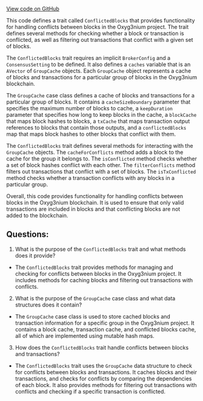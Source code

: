 [View code on GitHub](https://github.com/oxyg3nium/oxyg3nium/flow/src/main/scala/org/oxyg3nium/flow/core/ConflictedBlocks.scala)

This code defines a trait called `ConflictedBlocks` that provides functionality for handling conflicts between blocks in the Oxyg3nium project. The trait defines several methods for checking whether a block or transaction is conflicted, as well as filtering out transactions that conflict with a given set of blocks.

The `ConflictedBlocks` trait requires an implicit `BrokerConfig` and a `ConsensusSetting` to be defined. It also defines a `caches` variable that is an `AVector` of `GroupCache` objects. Each `GroupCache` object represents a cache of blocks and transactions for a particular group of blocks in the Oxyg3nium blockchain.

The `GroupCache` case class defines a cache of blocks and transactions for a particular group of blocks. It contains a `cacheSizeBoundary` parameter that specifies the maximum number of blocks to cache, a `keepDuration` parameter that specifies how long to keep blocks in the cache, a `blockCache` that maps block hashes to blocks, a `txCache` that maps transaction output references to blocks that contain those outputs, and a `conflictedBlocks` map that maps block hashes to other blocks that conflict with them.

The `ConflictedBlocks` trait defines several methods for interacting with the `GroupCache` objects. The `cacheForConflicts` method adds a block to the cache for the group it belongs to. The `isConflicted` method checks whether a set of block hashes conflict with each other. The `filterConflicts` method filters out transactions that conflict with a set of blocks. The `isTxConflicted` method checks whether a transaction conflicts with any blocks in a particular group.

Overall, this code provides functionality for handling conflicts between blocks in the Oxyg3nium blockchain. It is used to ensure that only valid transactions are included in blocks and that conflicting blocks are not added to the blockchain.
## Questions: 
 1. What is the purpose of the `ConflictedBlocks` trait and what methods does it provide?
- The `ConflictedBlocks` trait provides methods for managing and checking for conflicts between blocks in the Oxyg3nium project. It includes methods for caching blocks and filtering out transactions with conflicts.

2. What is the purpose of the `GroupCache` case class and what data structures does it contain?
- The `GroupCache` case class is used to store cached blocks and transaction information for a specific group in the Oxyg3nium project. It contains a block cache, transaction cache, and conflicted blocks cache, all of which are implemented using mutable hash maps.

3. How does the `ConflictedBlocks` trait handle conflicts between blocks and transactions?
- The `ConflictedBlocks` trait uses the `GroupCache` data structure to check for conflicts between blocks and transactions. It caches blocks and their transactions, and checks for conflicts by comparing the dependencies of each block. It also provides methods for filtering out transactions with conflicts and checking if a specific transaction is conflicted.